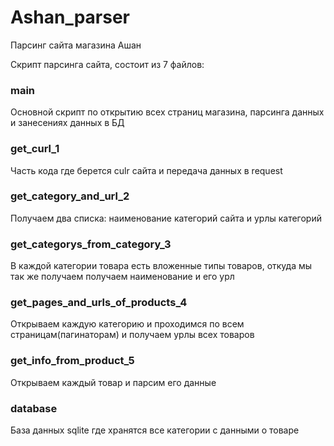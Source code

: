 # Ashan_parser
Парсинг сайта магазина Ашан


Скрипт парсинга сайта, состоит из 7 файлов:

### main

Основной скрипт по открытию всех страниц магазина, парсинга данных и занесениях данных в БД

### get_curl_1

Часть кода где берется culr сайта и передача данных в request

### get_category_and_url_2

Получаем два списка: наименование категорий сайта и урлы категорий

### get_categorys_from_category_3

В каждой категории товара есть вложенные типы товаров, откуда мы так же получаем получаем наименование и его урл

### get_pages_and_urls_of_products_4

Открываем каждую категорию и проходимся по всем страницам(пагинаторам) и получаем урлы всех товаров

### get_info_from_product_5

Открываем каждый товар и парсим его данные

### database

База данных sqlite где хранятся все категории с данными о товаре



